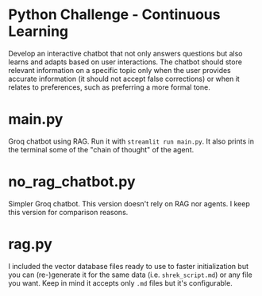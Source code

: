 # Python Challenge - Continuous Learning

Develop an interactive chatbot that not only answers questions but also learns and adapts based on user interactions. The chatbot should store relevant information on a specific topic only when the user provides accurate information (it should not accept false corrections) or when it relates to preferences, such as preferring a more formal tone.


# main.py

Groq chatbot using RAG. Run it with `streamlit run main.py`.
It also prints in the terminal some of the "chain of thought" of the agent.


# no_rag_chatbot.py

Simpler Groq chatbot. This version doesn't rely on RAG nor agents.
I keep this version for comparison reasons.


# rag.py

I included the vector database files ready to use to faster initialization but you can (re-)generate it for the same data (i.e. `shrek_script.md`) or any file you want. Keep in mind it accepts only `.md` files but it's configurable.
